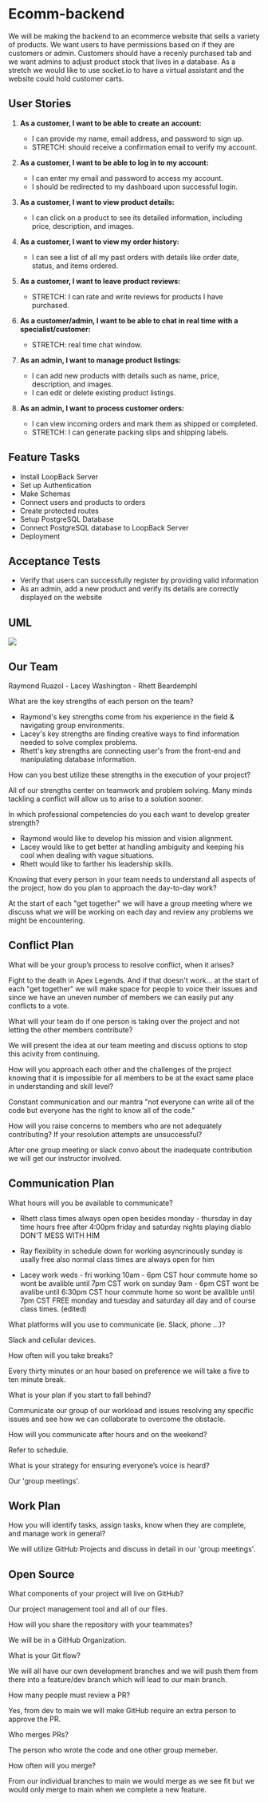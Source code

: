 # Ecomm-backend

We will be making the backend to an ecommerce website that sells a variety of products. We want users to have permissions based on if they are customers or admin. Customers should have a recenly purchased tab and we want admins to adjust product stock that lives in a database. As a stretch we would like to use socket.io to have a virtual assistant and the website could hold customer carts.

## User Stories

1. **As a customer, I want to be able to create an account:**
   - I can provide my name, email address, and password to sign up.
   - STRETCH: should receive a confirmation email to verify my account.

2. **As a customer, I want to be able to log in to my account:**
   - I can enter my email and password to access my account.
   - I should be redirected to my dashboard upon successful login.

3. **As a customer, I want to view product details:**
   - I can click on a product to see its detailed information, including price, description, and images.

4. **As a customer, I want to view my order history:**
   - I can see a list of all my past orders with details like order date, status, and items ordered.

5. **As a customer, I want to leave product reviews:**
    - STRETCH: I can rate and write reviews for products I have purchased.
  
6. **As a customer/admin, I want to be able to chat in real time with a specialist/customer:**
    - STRETCH: real time chat window.

7. **As an admin, I want to manage product listings:**
   - I can add new products with details such as name, price, description, and images.
   - I can edit or delete existing product listings.

8. **As an admin, I want to process customer orders:**
    - I can view incoming orders and mark them as shipped or completed.
    - STRETCH: I can generate packing slips and shipping labels.

## Feature Tasks

- Install LoopBack Server
- Set up Authentication
- Make Schemas
- Connect users and products to orders
- Create protected routes
- Setup PostgreSQL Database
- Connect PostgreSQL database to LoopBack Server
- Deployment

## Acceptance Tests

- Verify that users can successfully register by providing valid information
- As an admin, add a new product and verify its details are correctly displayed on the website

## UML

<img src='./assets/ecommBackendUml.png'/>

## Our Team

Raymond Ruazol - Lacey Washington - Rhett Beardemphl

What are the key strengths of each person on the team?

- Raymond's key strengths come from his experience in the field & navigating group environments.
- Lacey's key strengths are finding creative ways to find information needed to solve complex problems.
- Rhett's key strengths are connecting user's from the front-end and manipulating database information.

How can you best utilize these strengths in the execution of your project?

All of our strengths center on teamwork and problem solving. Many minds tackling a conflict will allow us to arise to a solution sooner.

In which professional competencies do you each want to develop greater strength?

- Raymond would like to develop his mission and vision alignment.
- Lacey would like to get better at handling ambiguity and keeping his cool when dealing with vague situations.
- Rhett would like to farther his leadership skills.

Knowing that every person in your team needs to understand all aspects of the project, how do you plan to approach the day-to-day work?

At the start of each "get together" we will have a group meeting where we discuss what we will be working on each day and review any problems we might be encountering.

## Conflict Plan

What will be your group’s process to resolve conflict, when it arises?

Fight to the death in Apex Legends. And if that doesn't work... at the start of each "get together" we will make space for people to voice their issues and since we have an uneven number of members we can easily put any conflicts to a vote.

What will your team do if one person is taking over the project and not letting the other members contribute?

We will present the idea at our team meeting and discuss options to stop this acivity from continuing.

How will you approach each other and the challenges of the project knowing that it is impossible for all members to be at the exact same place in understanding and skill level?

Constant communication and our mantra "not everyone can write all of the code but everyone has the right to know all of the code."

How will you raise concerns to members who are not adequately contributing? If your resolution attempts are unsuccessful?

After one group meeting or slack convo about the inadequate contribution we will get our instructor involved.


## Communication Plan

What hours will you be available to communicate?

- Rhett
class times always open
open besides monday  - thursday in day time hours free after 4:00pm
friday and saturday nights playing diablo DON'T MESS WITH HIM

- Ray
flexiblity in schedule
down for working asyncrinously
sunday is usally free
also normal class times are always open for him

- Lacey
work
weds - fri working 10am - 6pm CST
hour commute home so wont be avalible until 7pm CST
work on sunday
9am - 6pm CST
wont be avalibe until 6:30pm CST
hour commute home so wont be avalible until 7pm CST
FREE monday and tuesday and saturday all day
and of course class times. (edited) 

What platforms will you use to communicate (ie. Slack, phone …)?

Slack and cellular devices.

How often will you take breaks?

Every thirty minutes or an hour based on preference we will take a five to ten minute break.

What is your plan if you start to fall behind?

Communicate our group of our workload and issues resolving any specific issues and see how we can collaborate to overcome the obstacle.

How will you communicate after hours and on the weekend?

Refer to schedule.

What is your strategy for ensuring everyone’s voice is heard?

Our 'group meetings'.

## Work Plan

How you will identify tasks, assign tasks, know when they are complete, and manage work in general?

We will utilize GitHub Projects and discuss in detail in our 'group meetings'.

## Open Source

What components of your project will live on GitHub?

Our project management tool and all of our files.

How will you share the repository with your teammates?

We will be in a GitHub Organization.

What is your Git flow?

We will all have our own development branches and we will push them from there into a feature/dev branch which will lead to our main branch.

How many people must review a PR?

Yes, from dev to main we will make GitHub require an extra person to approve the PR.

Who merges PRs?

The person who wrote the code and one other group memeber.

How often will you merge?

From our individual branches to main we would merge as we see fit but we would only merge to main when we complete a new feature.

